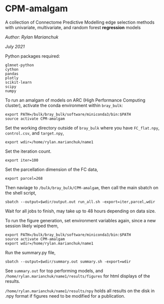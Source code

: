 # CPM-amalgam
A collection of Connectome Predictive Modelling edge selection methods with univariate, multivariate, and random forest **regression** models

*Author: Rylan Marianchuk*

*July 2021*

Python packages required:
```
glmnet-python
cython
pandas
plotly
scikit-learn
scipy
numpy
```

To run an amalgam of models on ARC (High Performance Computing cluster), activate the conda environment within `bray_bulk`:
```
export PATH=/bulk/bray_bulk/software/miniconda3/bin:$PATH
source activate CPM-amalgam
```
Set the working directory outside of `bray_bulk` where you have `FC_flat.npy`, `control.csv`, and `target.npy`,
```
export wdir=/home/rylan.marianchuk/name1
```
Set the iteration count.
```
export iter=100
```
Set the parcellation dimension of the FC data,
```
export parcel=268
```
Then naviage to `/bulk/bray_bulk/CPM-amalgam`, then call the main sbatch on the shell script,
```
sbatch --output=$wdir/output.out run_all.sh -export=iter,parcel,wdir
```
Wait for all jobs to finish, may take up to 48 hours depending on data size.

To run the figure generation, set environment variables again, since a new session likely wiped them,
```
export PATH=/bulk/bray_bulk/software/miniconda3/bin:$PATH
source activate CPM-amalgam
export wdir=/home/rylan.marianchuk/name1
```
Run the summary.py file,
```
sbatch --output=$wdir/summary.out summary.sh -export=wdir
```
See `summary.out` for top performing models, and `/home/rylan.marianchuk/name1/results/figures` for html displays of the results.

`/home/rylan.marianchuk/name1/results/npy` holds all results on the disk in .npy format if figures need to be modified for a publication.

